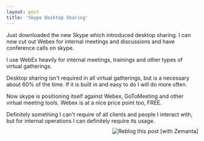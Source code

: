 ```yaml
---
layout: post
title: 'Skype Desktop Sharing'
---
```


</div>
Just downloaded the new Skype which introduced desktop sharing. I can now cut out Webex for internal meetings and discussions and have conference calls on skype.<p></p>
I use WebEx heavily for internal meetings, trainings and other types of virtual gatherings.<p></p>
Desktop sharing isn't required in all virtual gatherings, but is a necessary about 60% of the time. If it is built in and easy to do I will do more often.<p></p>
Now skype is positioning itself against Webex, GoToMeeting and other virtual meeting tools. Webex is at a nice price point too, FREE.<p></p>
Definitely something I can't require of all clients and people I interact with, but for internal operations I can definitely require its usage.
<div class="zemanta-pixie" style="margin-top: 10px; height: 15px;"><a class="zemanta-pixie-a" title="Reblog this post [with Zemanta]" href="http://reblog.zemanta.com/zemified/53a7a563-e303-46b1-bf5a-cad9f813c8c2/"><img class="zemanta-pixie-img" style="border: medium none; float: right;" src="http://img.zemanta.com/reblog_e.png?x-id=53a7a563-e303-46b1-bf5a-cad9f813c8c2" alt="Reblog this post [with Zemanta]" /></a><span class="zem-script more-related pretty-attribution"><script src="http://static.zemanta.com/readside/loader.js" type="text/javascript"></script></span></div>